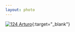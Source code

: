 ```yaml
---
layout: photo
---
```


[![124 Arturo](https://c2.staticflickr.com/2/1461/24363489645_70edfddce2_c.jpg)](https://www.flickr.com/photos/131440297@N08/24363489645/){:target="_blank"}
